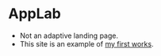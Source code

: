 # AppLab
- Not an adaptive landing page.
- This site is an example of [my first works](https://xyzelena.github.io/AppLab/).
